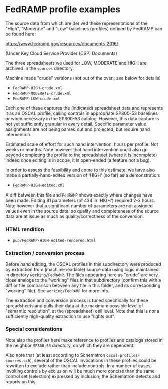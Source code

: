 # FedRAMP profile examples

The source data from which are derived these representations of the "High", "Moderate" and "Low" baselines (profiles) defined by FedRAMP can be found here:

https://www.fedramp.gov/resources/documents-2016/

(Under Key Cloud Service Provider (CSP) Documents)

The three spreadsheets we used for LOW, MODERATE and HIGH are archived in the `sources` directory.

Machine made "crude" versions (hot out of the oven; see below for details)

* `FedRAMP-HIGH-crude.xml`
* `FedRAMP-MODERATE-crude.xml`
* `FedRAMP-LOW-crude.xml`

Each one of these captures the (indicated) spreadsheet data and represents it as an OSCAL profile, calling controls in appropriate SP800-53 baselines or when necessary in the SP800-53 catalog. However, this data capture is not yet sufficiently granular in every detail. Specific parameter value assignments are not being parsed out and projected, but require hand intervention.

Estimated scale of effort for such hand intervention: hours per profile. Not weeks or months. Note however that hand intervention could also go beyond completing the profile to the spreadsheet (where it  is incomplete) indeed once editing is in scope, it is open-ended (a feature not a bug).

In order to assess the feasibility and come to this estimate, we have also made a partially-hand-edited version of 'HIGH' (so far) as a demonstration:

* `FedRAMP-HIGH-edited.xml`

A diff between this file and `FedRAMP` shows exactly where changes have been made. Editing 81 parameters (of 434 in 'HIGH') required 2-3 hours. Note however that a significant number of parameters are not assigned values even in the source data; so quality and completeness of the source data are at issue as much as quality/correctness of the conversion.

### HTML rendition

* `pub/FedRAMP-HIGH-edited-rendered.html`

### Extraction / conversion process

Before hand editing, the OSCAL profiles in this subdirectory were produced by extraction from (machine-readable) source data using logic maintained in directory `working/FedRAMP`. The files appearing here as "crude" are very close analogs to the "working" files in that subdirectory (confirm this with a diff or file comparison between any file in this folder, and its corresponding "working" file). See `working/FedRAMP` for more info.

The extraction and conversion process is tuned specifically for these spreadsheets and pulls their data at the maximum possible level of "semantic resolution", at the (spreadsheet) cell level. Note that this is *not* a sufficiently high-quality extraction to use "lights out".

### Special considerations

Note also the profiles here make reference to profiles and catalogs stored in the neighbor `SP800-53` directory, on which they are dependent.

Also note that (at least according to Schematron `oscal-profiles-sources.sch`), several of the OSCAL invocations in these profiles could be rewritten to exclude rather than include controls. In a number of cases, invoking controls by exclusion will be much more concise than the same control set (selection) expressed by inclusion; the Schematron detects and reports on this.
